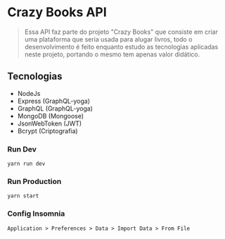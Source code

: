 # Crazy Books API

> Essa API faz parte do projeto "Crazy Books" que consiste em criar uma plataforma que seria usada para alugar livros, todo o desenvolvimento é feito enquanto estudo as tecnologias aplicadas neste projeto, portando o mesmo tem apenas valor didático.

## Tecnologias
- NodeJs
- Express (GraphQL-yoga)
- GraphQL (GraphQL-yoga)
- MongoDB (Mongoose)
- JsonWebToken (JWT)
- Bcrypt (Criptografia)

### Run Dev
```
yarn run dev
```

### Run Production
```
yarn start
```

### Config Insomnia
```
Application > Preferences > Data > Import Data > From File
```
